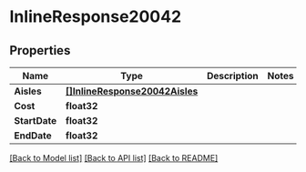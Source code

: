# InlineResponse20042

## Properties

Name | Type | Description | Notes
------------ | ------------- | ------------- | -------------
**Aisles** | [**[]InlineResponse20042Aisles**](inline_response_200_42_aisles.md) |  | 
**Cost** | **float32** |  | 
**StartDate** | **float32** |  | 
**EndDate** | **float32** |  | 

[[Back to Model list]](../README.md#documentation-for-models) [[Back to API list]](../README.md#documentation-for-api-endpoints) [[Back to README]](../README.md)


